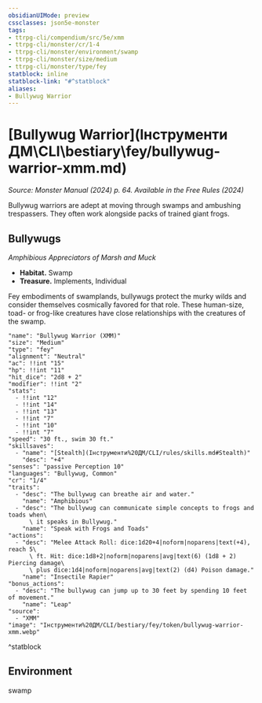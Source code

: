 ```yaml
---
obsidianUIMode: preview
cssclasses: json5e-monster
tags:
- ttrpg-cli/compendium/src/5e/xmm
- ttrpg-cli/monster/cr/1-4
- ttrpg-cli/monster/environment/swamp
- ttrpg-cli/monster/size/medium
- ttrpg-cli/monster/type/fey
statblock: inline
statblock-link: "#^statblock"
aliases:
- Bullywug Warrior
---
```

# [Bullywug Warrior](Інструменти ДМ\CLI\bestiary\fey/bullywug-warrior-xmm.md)
*Source: Monster Manual (2024) p. 64. Available in the Free Rules (2024)*  

Bullywug warriors are adept at moving through swamps and ambushing trespassers. They often work alongside packs of trained giant frogs.

## Bullywugs

*Amphibious Appreciators of Marsh and Muck*

- **Habitat.** Swamp  
- **Treasure.** Implements, Individual  

Fey embodiments of swamplands, bullywugs protect the murky wilds and consider themselves cosmically favored for that role. These human-size, toad- or frog-like creatures have close relationships with the creatures of the swamp.

```statblock
"name": "Bullywug Warrior (XMM)"
"size": "Medium"
"type": "fey"
"alignment": "Neutral"
"ac": !!int "15"
"hp": !!int "11"
"hit_dice": "2d8 + 2"
"modifier": !!int "2"
"stats":
  - !!int "12"
  - !!int "14"
  - !!int "13"
  - !!int "7"
  - !!int "10"
  - !!int "7"
"speed": "30 ft., swim 30 ft."
"skillsaves":
  - "name": "[Stealth](Інструменти%20ДМ/CLI/rules/skills.md#Stealth)"
    "desc": "+4"
"senses": "passive Perception 10"
"languages": "Bullywug, Common"
"cr": "1/4"
"traits":
  - "desc": "The bullywug can breathe air and water."
    "name": "Amphibious"
  - "desc": "The bullywug can communicate simple concepts to frogs and toads when\
      \ it speaks in Bullywug."
    "name": "Speak with Frogs and Toads"
"actions":
  - "desc": "Melee Attack Roll: dice:1d20+4|noform|noparens|text(+4), reach 5\
      \ ft. Hit: dice:1d8+2|noform|noparens|avg|text(6) (1d8 + 2) Piercing damage\
      \ plus dice:1d4|noform|noparens|avg|text(2) (d4) Poison damage."
    "name": "Insectile Rapier"
"bonus_actions":
  - "desc": "The bullywug can jump up to 30 feet by spending 10 feet of movement."
    "name": "Leap"
"source":
  - "XMM"
"image": "Інструменти%20ДМ/CLI/bestiary/fey/token/bullywug-warrior-xmm.webp"
```
^statblock

## Environment

swamp